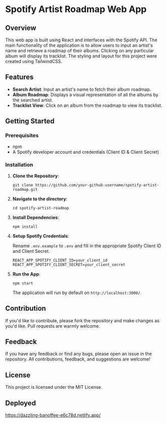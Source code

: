 # Spotify Artist Roadmap Web App

## Overview
This web app is built using React and interfaces with the Spotify API. The main functionality of the application is to allow users to input an artist's name and retrieve a roadmap of their albums. Clicking on any particular album will display its tracklist. The styling and layout for this project were created using TailwindCSS.

## Features
- **Search Artist**: Input an artist's name to fetch their album roadmap.
- **Album Roadmap**: Displays a visual representation of all the albums by the searched artist.
- **Tracklist View**: Click on an album from the roadmap to view its tracklist.

## Getting Started

### Prerequisites

- npm
- A Spotify developer account and credentials (Client ID & Client Secret)

### Installation

1. **Clone the Repository**:
   ```
   git clone https://github.com/your-github-username/spotify-artist-roadmap.git
   ```

2. **Navigate to the directory**:
   ```
   cd spotify-artist-roadmap
   ```

3. **Install Dependencies**:
   ```
   npm install
   ```

4. **Setup Spotify Credentials**:

   Rename `.env.example` to `.env` and fill in the appropriate Spotify Client ID and Client Secret.

   ```
   REACT_APP_SPOTIFY_CLIENT_ID=your_client_id
   REACT_APP_SPOTIFY_CLIENT_SECRET=your_client_secret
   ```

5. **Run the App**:
   ```
   npm start
   ```

   The application will run by default on `http://localhost:3000/`.

## Contribution

If you'd like to contribute, please fork the repository and make changes as you'd like. Pull requests are warmly welcome.

## Feedback

If you have any feedback or find any bugs, please open an issue in the repository. All contributions, feedback, and suggestions are welcome!

## License

This project is licensed under the MIT License.

## Deployed 
https://dazzling-banoffee-e6c78d.netlify.app/

